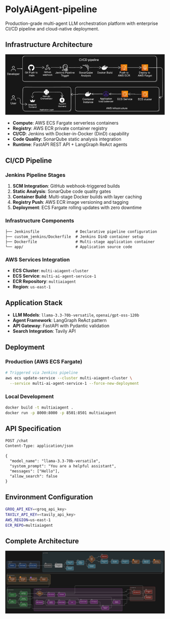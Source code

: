 # PolyAiAgent-pipeline

Production-grade multi-agent LLM orchestration platform with enterprise CI/CD pipeline and cloud-native deployment.

## Infrastructure Architecture

![Simple Architecture](img/simple-architecture.png)

- **Compute**: AWS ECS Fargate serverless containers
- **Registry**: AWS ECR private container registry
- **CI/CD**: Jenkins with Docker-in-Docker (DinD) capability
- **Code Quality**: SonarQube static analysis integration
- **Runtime**: FastAPI REST API + LangGraph ReAct agents

## CI/CD Pipeline

### Jenkins Pipeline Stages
1. **SCM Integration**: GitHub webhook-triggered builds
2. **Static Analysis**: SonarQube code quality gates
3. **Container Build**: Multi-stage Docker builds with layer caching
4. **Registry Push**: AWS ECR image versioning and tagging
5. **Deployment**: ECS Fargate rolling updates with zero downtime

### Infrastructure Components
```
├── Jenkinsfile                # Declarative pipeline configuration
├── custom_jenkins/Dockerfile  # Jenkins DinD container setup
├── Dockerfile                 # Multi-stage application container
└── app/                       # Application source code
```

### AWS Services Integration
- **ECS Cluster**: `multi-aiagent-cluster`
- **ECS Service**: `multi-ai-agent-service-1`
- **ECR Repository**: `multiaiagent`
- **Region**: `us-east-1`

## Application Stack

- **LLM Models**: `llama-3.3-70b-versatile`, `openai/gpt-oss-120b`
- **Agent Framework**: LangGraph ReAct pattern
- **API Gateway**: FastAPI with Pydantic validation
- **Search Integration**: Tavily API

## Deployment

### Production (AWS ECS Fargate)
```bash
# Triggered via Jenkins pipeline
aws ecs update-service --cluster multi-aiagent-cluster \
  --service multi-ai-agent-service-1 --force-new-deployment
```

### Local Development
```bash
docker build -t multiaiagent .
docker run -p 8000:8000 -p 8501:8501 multiaiagent
```

## API Specification

```http
POST /chat
Content-Type: application/json

{
  "model_name": "llama-3.3-70b-versatile",
  "system_prompt": "You are a helpful assistant",
  "messages": ["Hello"],
  "allow_search": false
}
```

## Environment Configuration

```bash
GROQ_API_KEY=<groq_api_key>
TAVILY_API_KEY=<tavily_api_key>
AWS_REGION=us-east-1
ECR_REPO=multiaiagent
```

## Complete Architecture

![Complete Architecture](img/Complete-achitecture.png)

